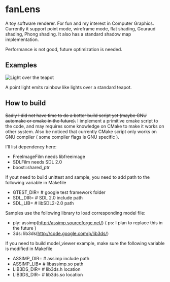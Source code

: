 fanLens
=======

A toy software renderer. For fun and my interest in Computer Graphics.
Currently it support point mode, wireframe mode, flat shading, Gouraud shading, Phong shading.
It also has a standard shadow map implementation.

Performance is not good, future optimization is needed.

Examples
------
![Light over the teapot](https://raw.github.com/aurthconan/just_showcase/master/rainbow_light_over_teapot.png)

A point light emits rainbow like lights over a standard teapot.

How to build
-------
~~Sadly I did not have time to do a better build script yet (maybe GNU automake or cmake in the future).~~
I implement a primitive cmake script to the code, and may requires some knowledge on CMake to make it works on other system. Also be noticed that currently CMake script only works on GNU compiler ( some compiler flags is GNU specific ).

I'll list dependency here:
 - FreeImageFilm needs libfreeimage
 - SDLFilm needs SDL 2.0
 - boost::shared_ptr

If yout need to build unittest and sample, you need to add path to the following variable in Makefile
 - GTEST_DIR= # google test framework folder
 - SDL_DIR= # SDL 2.0 include path
 - SDL_LIB= # libSDL2-2.0 path

Samples use the following library to load corresponding model file:
 - ply: assimp(http://assimp.sourceforge.net/) ( ps: I plan to replace this in the future )
 - 3ds: lib3ds(http://code.google.com/p/lib3ds/)

If you need to build model_viewer example, make sure the following variable is modified in Makefile
 - ASSIMP_DIR= # assimp include path
 - ASSIMP_LIB= # libassimp.so path
 - LIB3DS_DIR= # lib3ds.h location
 - LIB3DS_DIR= # lib3ds.so location
